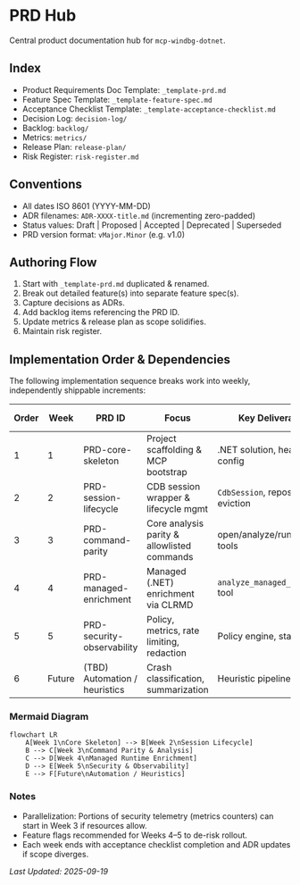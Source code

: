# PRD Hub

Central product documentation hub for `mcp-windbg-dotnet`.

## Index
- Product Requirements Doc Template: `_template-prd.md`
- Feature Spec Template: `_template-feature-spec.md`
- Acceptance Checklist Template: `_template-acceptance-checklist.md`
- Decision Log: `decision-log/`
- Backlog: `backlog/`
- Metrics: `metrics/`
- Release Plan: `release-plan/`
- Risk Register: `risk-register.md`

## Conventions
- All dates ISO 8601 (YYYY-MM-DD)
- ADR filenames: `ADR-XXXX-title.md` (incrementing zero-padded)
- Status values: Draft | Proposed | Accepted | Deprecated | Superseded
- PRD version format: `vMajor.Minor` (e.g. v1.0)

## Authoring Flow
1. Start with `_template-prd.md` duplicated & renamed.
2. Break out detailed feature(s) into separate feature spec(s).
3. Capture decisions as ADRs.
4. Add backlog items referencing the PRD ID.
5. Update metrics & release plan as scope solidifies.
6. Maintain risk register.

## Implementation Order & Dependencies
The following implementation sequence breaks work into weekly, independently shippable increments:

| Order | Week | PRD ID | Focus | Key Deliverables | Depends On |
|-------|------|--------|-------|------------------|------------|
| 1 | 1 | PRD-core-skeleton | Project scaffolding & MCP bootstrap | .NET solution, health tool, config | - |
| 2 | 2 | PRD-session-lifecycle | CDB session wrapper & lifecycle mgmt | `CdbSession`, repository, idle eviction | 1 |
| 3 | 3 | PRD-command-parity | Core analysis parity & allowlisted commands | open/analyze/run/list/close tools | 1,2 |
| 4 | 4 | PRD-managed-enrichment | Managed (.NET) enrichment via CLRMD | `analyze_managed_context` tool | 3 |
| 5 | 5 | PRD-security-observability | Policy, metrics, rate limiting, redaction | Policy engine, stats tools | 2,3 |
| 6 | Future | (TBD) Automation / heuristics | Crash classification, summarization | Heuristic pipeline | 3,4,5 |

### Mermaid Diagram
```mermaid
flowchart LR
    A[Week 1\nCore Skeleton] --> B[Week 2\nSession Lifecycle]
    B --> C[Week 3\nCommand Parity & Analysis]
    C --> D[Week 4\nManaged Runtime Enrichment]
    D --> E[Week 5\nSecurity & Observability]
    E --> F[Future\nAutomation / Heuristics]
```

### Notes
- Parallelization: Portions of security telemetry (metrics counters) can start in Week 3 if resources allow.
- Feature flags recommended for Weeks 4–5 to de-risk rollout.
- Each week ends with acceptance checklist completion and ADR updates if scope diverges.

_Last Updated: 2025-09-19_
